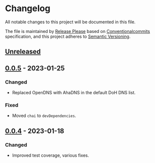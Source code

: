 # Changelog

All notable changes to this project will be documented in this file.

The file is maintained by [Release Please](https://github.com/googleapis/release-please) based on [Conventionalcommits](https://www.conventionalcommits.org) specification,
and this project adheres to [Semantic Versioning](https://semver.org/spec/v2.0.0.html).

## [Unreleased]

## [0.0.5] - 2023-01-25

### Changed

- Replaced OpenDNS with AhaDNS in the default DoH DNS list.

### Fixed

- Moved `chai` to `devDependencies`.

## [0.0.4] - 2023-01-18

### Changed

- Improved test coverage, various fixes.

[unreleased]: https://github.com/waku-org/js-waku/compare/@waku/dns-discovery@0.0.5...HEAD
[0.0.5]: https://github.com/status-im/js-waku/compare/@waku/dns-discovery@0.0.4...@waku/dns-discovery@0.0.5
[0.0.4]: https://github.com/status-im/js-waku/compare/f7f28f03b01fa5bc89eaeb083b68981169b45c39...@waku/dns-discovery@0.0.4
